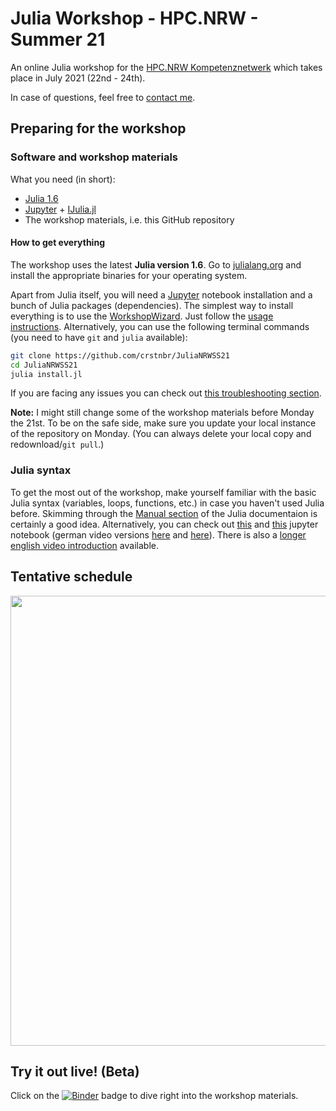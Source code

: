 # Julia Workshop - HPC.NRW - Summer 21
<!-- 
<a href="https://github.com/crstnbr/JuliaNRWSS21/raw/main/orga/poster/JuliaNRWSS21_poster.pdf"><img align="right" src="https://github.com/crstnbr/JuliaNRWSS21/raw/main/orga/poster/JuliaNRWSS21_poster.png" width=200px></a> -->

An online Julia workshop for the [HPC.NRW Kompetenznetwerk](https://hpc.dh.nrw) which takes place in July 2021 (22nd - 24th).

In case of questions, feel free to [contact me](http://github.com/crstnbr).

## Preparing for the workshop

### Software and workshop materials

What you need (in short):
  * [Julia 1.6](https://julialang.org/downloads/)
  * [Jupyter](https://jupyter.org) + [IJulia.jl](https://github.com/JuliaLang/IJulia.jl)
  * The workshop materials, i.e. this GitHub repository

#### How to get everything
The workshop uses the latest **Julia version 1.6**. Go to [julialang.org](https://julialang.org/downloads/) and install the appropriate binaries for your operating system.

Apart from Julia itself, you will need a [Jupyter](https://jupyter.org) notebook installation and a bunch of Julia packages (dependencies). The simplest way to install everything is to use the [WorkshopWizard](https://crstnbr.github.io/WorkshopWizard.jl/dev/). Just follow the [usage instructions](https://crstnbr.github.io/WorkshopWizard.jl/dev/usage/#Getting-the-latest-workshop-1). Alternatively, you can use the following terminal commands (you need to have `git` and `julia` available):

```bash
git clone https://github.com/crstnbr/JuliaNRWSS21
cd JuliaNRWSS21
julia install.jl
```

If you are facing any issues you can check out [this troubleshooting section](https://crstnbr.github.io/WorkshopWizard.jl/dev/troubleshooting/).

**Note:** I might still change some of the workshop materials before Monday the 21st. To be on the safe side, make sure you update your local instance of the repository on Monday. (You can always delete your local copy and redownload/`git pull`.)

### Julia syntax

To get the most out of the workshop, make yourself familiar with the basic Julia syntax (variables, loops, functions, etc.) in case you haven't used Julia before. Skimming through the [Manual section](https://docs.julialang.org/en/v1/manual/variables/) of the Julia documentaion is certainly a good idea. Alternatively, you can check out [this](https://nbviewer.jupyter.org/url/www.thp.uni-koeln.de/trebst/Lectures/CompPhys-2020/filled_out_template_01_variablen_datenstrukturen.ipynb) and [this](https://nbviewer.jupyter.org/url/www.thp.uni-koeln.de/trebst/Lectures/CompPhys-2020/filled_out_template_02_funktionen_schleifen_verzweigungen.ipynb) jupyter notebook (german video versions [here](https://vimeo.com/showcase/6910448/video/400175206) and [here](https://vimeo.com/showcase/6910448/video/400261725)). There is also a [longer english video introduction](https://www.youtube.com/watch?v=8h8rQyEpiZA) available.

## Tentative schedule

<a href="https://github.com/crstnbr/JuliaNRWSS21/raw/main/orga/schedule/schedule.pdf"><img src="https://github.com/crstnbr/JuliaNRWSS21/raw/main/orga/schedule/schedule.png" width=720px></a>

## Try it out live! (Beta)

Click on the [![Binder](https://mybinder.org/badge_logo.svg)](https://mybinder.org/v2/gh/crstnbr/JuliaNRWSS21-binder/main?urlpath=git-pull%3Frepo%3Dhttps%253A%252F%252Fgithub.com%252Fcrstnbr%252FJuliaNRWSS21%26urlpath%3Dtree%252FJuliaNRWSS21%252F%26branch%3Dmain) badge to dive right into the workshop materials.
